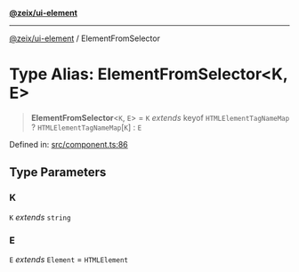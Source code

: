 [**@zeix/ui-element**](../README.md)

***

[@zeix/ui-element](../globals.md) / ElementFromSelector

# Type Alias: ElementFromSelector\<K, E\>

> **ElementFromSelector**\<`K`, `E`\> = `K` *extends* keyof `HTMLElementTagNameMap` ? `HTMLElementTagNameMap`\[`K`\] : `E`

Defined in: [src/component.ts:86](https://github.com/zeixcom/ui-element/blob/019cf77c80beb600bfb17e452913f013b9d638c1/src/component.ts#L86)

## Type Parameters

### K

`K` *extends* `string`

### E

`E` *extends* `Element` = `HTMLElement`
